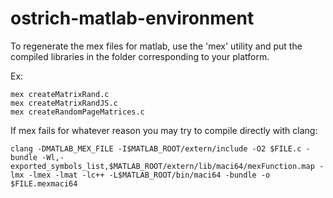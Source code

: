 # ostrich-matlab-environment

To regenerate the mex files for matlab, use the 'mex' utility and put the compiled libraries
in the folder corresponding to your platform.

Ex:
    
    mex createMatrixRand.c
    mex createMatrixRandJS.c
    mex createRandomPageMatrices.c

If mex fails for whatever reason you may try to compile directly with clang:

    clang -DMATLAB_MEX_FILE -I$MATLAB_ROOT/extern/include -O2 $FILE.c -bundle -Wl,-exported_symbols_list,$MATLAB_ROOT/extern/lib/maci64/mexFunction.map -lmx -lmex -lmat -lc++ -L$MATLAB_ROOT/bin/maci64 -bundle -o $FILE.mexmaci64
